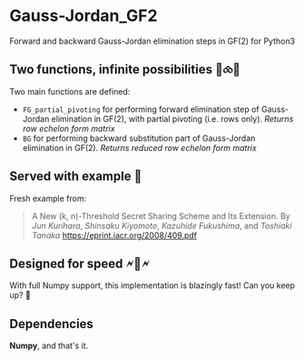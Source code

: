 # Gauss-Jordan_GF2
Forward and backward Gauss-Jordan elimination steps in GF(2) for Python3 

## Two functions, infinite possibilities 🌈⧝🌌
Two main functions are defined:
- `FG_partial_pivoting` for performing forward elimination step of Gauss-Jordan elimination in GF(2), with partial pivoting (i.e. rows only). _Returns row echelon form matrix_
- `BG` for performing backward substitution part of Gauss-Jordan elimination in GF(2). _Returns reduced row echelon form matrix_

## Served with example 🥗
Fresh example from:
> A New (k, n)-Threshold Secret Sharing Scheme and Its Extension.
> By _Jun Kurihara_, _Shinsaku Kiyomoto_, _Kazuhide Fukushima_, and _Toshiaki Tanaka_
https://eprint.iacr.org/2008/409.pdf

## Designed for speed 🗲🚀🗲
With full Numpy support, this implementation is blazingly fast! Can you keep up? 🏃

## Dependencies
**Numpy**, and that's it.
